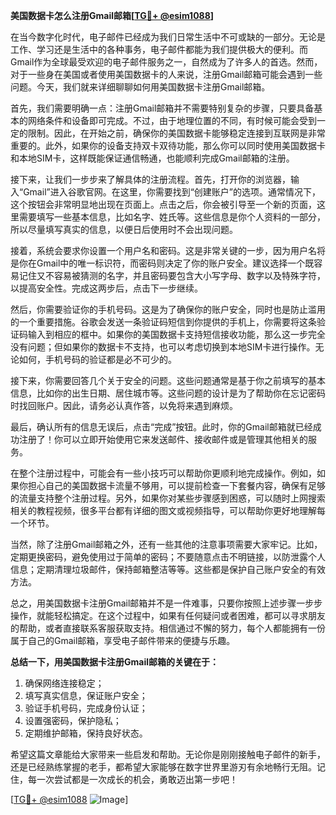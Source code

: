 **美国数据卡怎么注册Gmail邮箱[[TG💪+ @esim1088](https://t.me/s/esim1088)]**

在当今数字化时代，电子邮件已经成为我们日常生活中不可或缺的一部分。无论是工作、学习还是生活中的各种事务，电子邮件都能为我们提供极大的便利。而Gmail作为全球最受欢迎的电子邮件服务之一，自然成为了许多人的首选。然而，对于一些身在美国或者使用美国数据卡的人来说，注册Gmail邮箱可能会遇到一些问题。今天，我们就来详细聊聊如何用美国数据卡注册Gmail邮箱。

首先，我们需要明确一点：注册Gmail邮箱并不需要特别复杂的步骤，只要具备基本的网络条件和设备即可完成。不过，由于地理位置的不同，有时候可能会受到一定的限制。因此，在开始之前，确保你的美国数据卡能够稳定连接到互联网是非常重要的。此外，如果你的设备支持双卡双待功能，那么你可以同时使用美国数据卡和本地SIM卡，这样既能保证通信畅通，也能顺利完成Gmail邮箱的注册。

接下来，让我们一步步来了解具体的注册流程。首先，打开你的浏览器，输入“Gmail”进入谷歌官网。在这里，你需要找到“创建账户”的选项。通常情况下，这个按钮会非常明显地出现在页面上。点击之后，你会被引导至一个新的页面，这里需要填写一些基本信息，比如名字、姓氏等。这些信息是你个人资料的一部分，所以尽量填写真实的信息，以便日后使用时不会出现问题。

接着，系统会要求你设置一个用户名和密码。这是非常关键的一步，因为用户名将是你在Gmail中的唯一标识符，而密码则决定了你的账户安全。建议选择一个既容易记住又不容易被猜测的名字，并且密码要包含大小写字母、数字以及特殊字符，以提高安全性。完成这两步后，点击下一步继续。

然后，你需要验证你的手机号码。这是为了确保你的账户安全，同时也是防止滥用的一个重要措施。谷歌会发送一条验证码短信到你提供的手机上，你需要将这条验证码输入到相应的框中。如果你的美国数据卡支持短信接收功能，那么这一步完全没有问题；但如果你的数据卡不支持，也可以考虑切换到本地SIM卡进行操作。无论如何，手机号码的验证都是必不可少的。

接下来，你需要回答几个关于安全的问题。这些问题通常是基于你之前填写的基本信息，比如你的出生日期、居住城市等。这些问题的设计是为了帮助你在忘记密码时找回账户。因此，请务必认真作答，以免将来遇到麻烦。

最后，确认所有的信息无误后，点击“完成”按钮。此时，你的Gmail邮箱就已经成功注册了！你可以立即开始使用它来发送邮件、接收邮件或是管理其他相关的服务。

在整个注册过程中，可能会有一些小技巧可以帮助你更顺利地完成操作。例如，如果你担心自己的美国数据卡流量不够用，可以提前检查一下套餐内容，确保有足够的流量支持整个注册过程。另外，如果你对某些步骤感到困惑，可以随时上网搜索相关的教程视频，很多平台都有详细的图文或视频指导，可以帮助你更好地理解每一个环节。

当然，除了注册Gmail邮箱之外，还有一些其他的注意事项需要大家牢记。比如，定期更换密码，避免使用过于简单的密码；不要随意点击不明链接，以防泄露个人信息；定期清理垃圾邮件，保持邮箱整洁等等。这些都是保护自己账户安全的有效方法。

总之，用美国数据卡注册Gmail邮箱并不是一件难事，只要你按照上述步骤一步步操作，就能轻松搞定。在这个过程中，如果有任何疑问或者困难，都可以寻求朋友的帮助，或者直接联系客服获取支持。相信通过不懈的努力，每个人都能拥有一份属于自己的Gmail邮箱，享受电子邮件带来的便捷与乐趣。

**总结一下，用美国数据卡注册Gmail邮箱的关键在于：**

1. 确保网络连接稳定；
2. 填写真实信息，保证账户安全；
3. 验证手机号码，完成身份认证；
4. 设置强密码，保护隐私；
5. 定期维护邮箱，保持良好状态。

希望这篇文章能给大家带来一些启发和帮助。无论你是刚刚接触电子邮件的新手，还是已经熟练掌握的老手，都希望大家能够在数字世界里游刃有余地畅行无阻。记住，每一次尝试都是一次成长的机会，勇敢迈出第一步吧！

[[TG💪+ @esim1088](https://t.me/s/esim1088) ![Image](https://i.postimg.cc/4NQfJmqS/Snipaste-2025-05-13-00-14-12.png)]